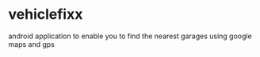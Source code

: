 # vehiclefixx
android application to enable you to find the nearest garages using google maps and gps 
